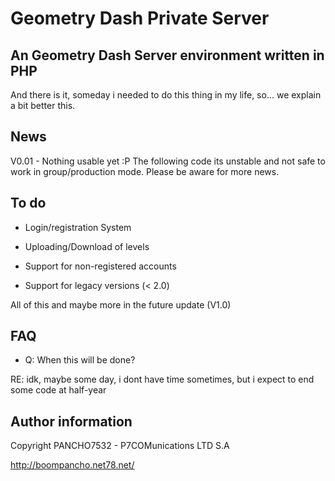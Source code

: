 # Geometry Dash Private Server
## An Geometry Dash Server environment written in PHP
And there is it, someday i needed to do this thing in my life, so... we explain a bit better this.

## News
V0.01 - Nothing usable yet :P
The following code its unstable and not safe to work in group/production mode. Please be aware for more news.

## To do

- Login/registration System

- Uploading/Download of levels

- Support for non-registered accounts

- Support for legacy versions (< 2.0)

All of this and maybe more in the future update (V1.0)

## FAQ

- Q: When this will be done?

RE: idk, maybe some day, i dont have time sometimes, but i expect to end some code at half-year

## Author information
Copyright PANCHO7532 - P7COMunications LTD S.A

http://boompancho.net78.net/

